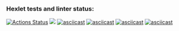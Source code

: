 ### Hexlet tests and linter status:
[![Actions Status](https://github.com/vitallcore/python-project-49/actions/workflows/hexlet-check.yml/badge.svg)](https://github.com/vitallcore/python-project-49/actions)
<a href="https://codeclimate.com/github/vitallcore/python-project-49/maintainability"><img src="https://api.codeclimate.com/v1/badges/5ac1a03c022bccd826d5/maintainability" /></a>
[![asciicast](https://asciinema.org/a/pfThaTi675VD7fVfb6IPG9g0H.svg)](https://asciinema.org/a/pfThaTi675VD7fVfb6IPG9g0H)
[![asciicast](https://asciinema.org/a/G9xwyuY2qyvMkHoU5vWmshz2h.svg)](https://asciinema.org/a/G9xwyuY2qyvMkHoU5vWmshz2h)
[![asciicast](https://asciinema.org/a/rFHzU1WH61fPKMtio7SrRkzmn.svg)](https://asciinema.org/a/rFHzU1WH61fPKMtio7SrRkzmn)
[![asciicast](https://asciinema.org/a/onehZTTq6JymgQxI3073n9zM2.svg)](https://asciinema.org/a/onehZTTq6JymgQxI3073n9zM2)
